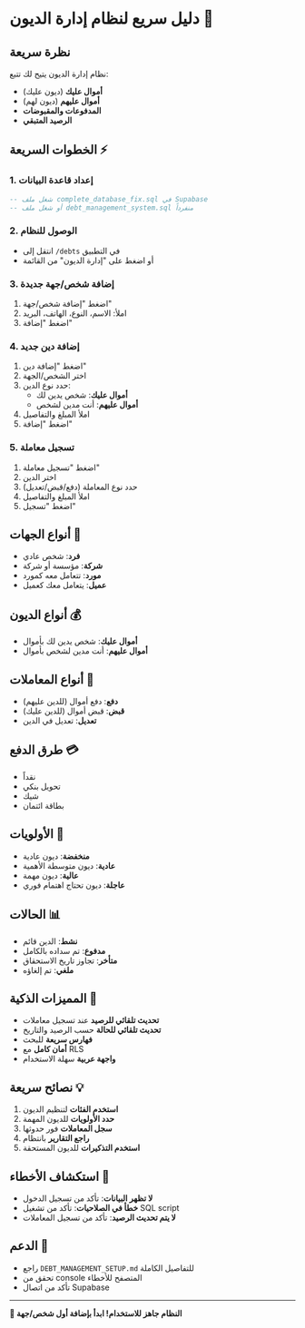 # دليل سريع لنظام إدارة الديون 🚀

## نظرة سريعة
نظام إدارة الديون يتيح لك تتبع:
- **أموال عليك** (ديون عليك)
- **أموال عليهم** (ديون لهم)
- **المدفوعات والمقبوضات**
- **الرصيد المتبقي**

## الخطوات السريعة ⚡

### 1. إعداد قاعدة البيانات
```sql
-- شغل ملف complete_database_fix.sql في Supabase
-- أو شغل ملف debt_management_system.sql منفرداً
```

### 2. الوصول للنظام
- انتقل إلى `/debts` في التطبيق
- أو اضغط على "إدارة الديون" من القائمة

### 3. إضافة شخص/جهة جديدة
1. اضغط "إضافة شخص/جهة"
2. املأ: الاسم، النوع، الهاتف، البريد
3. اضغط "إضافة"

### 4. إضافة دين جديد
1. اضغط "إضافة دين"
2. اختر الشخص/الجهة
3. حدد نوع الدين:
   - **أموال عليك**: شخص يدين لك
   - **أموال عليهم**: أنت مدين لشخص
4. املأ المبلغ والتفاصيل
5. اضغط "إضافة"

### 5. تسجيل معاملة
1. اضغط "تسجيل معاملة"
2. اختر الدين
3. حدد نوع المعاملة (دفع/قبض/تعديل)
4. املأ المبلغ والتفاصيل
5. اضغط "تسجيل"

## أنواع الجهات 👥
- **فرد**: شخص عادي
- **شركة**: مؤسسة أو شركة
- **مورد**: تتعامل معه كمورد
- **عميل**: يتعامل معك كعميل

## أنواع الديون 💰
- **أموال عليك**: شخص يدين لك بأموال
- **أموال عليهم**: أنت مدين لشخص بأموال

## أنواع المعاملات 📝
- **دفع**: دفع أموال (للدين عليهم)
- **قبض**: قبض أموال (للدين عليك)
- **تعديل**: تعديل في الدين

## طرق الدفع 💳
- نقداً
- تحويل بنكي
- شيك
- بطاقة ائتمان

## الأولويات 🎯
- **منخفضة**: ديون عادية
- **عادية**: ديون متوسطة الأهمية
- **عالية**: ديون مهمة
- **عاجلة**: ديون تحتاج اهتمام فوري

## الحالات 📊
- **نشط**: الدين قائم
- **مدفوع**: تم سداده بالكامل
- **متأخر**: تجاوز تاريخ الاستحقاق
- **ملغي**: تم إلغاؤه

## المميزات الذكية 🧠
- **تحديث تلقائي للرصيد** عند تسجيل معاملات
- **تحديث تلقائي للحالة** حسب الرصيد والتاريخ
- **فهارس سريعة** للبحث
- **أمان كامل** مع RLS
- **واجهة عربية** سهلة الاستخدام

## نصائح سريعة 💡
1. **استخدم الفئات** لتنظيم الديون
2. **حدد الأولويات** للديون المهمة
3. **سجل المعاملات** فور حدوثها
4. **راجع التقارير** بانتظام
5. **استخدم التذكيرات** للديون المستحقة

## استكشاف الأخطاء 🔧
- **لا تظهر البيانات**: تأكد من تسجيل الدخول
- **خطأ في الصلاحيات**: تأكد من تشغيل SQL script
- **لا يتم تحديث الرصيد**: تأكد من تسجيل المعاملات

## الدعم 💬
- راجع `DEBT_MANAGEMENT_SETUP.md` للتفاصيل الكاملة
- تحقق من console المتصفح للأخطاء
- تأكد من اتصال Supabase

---
**🎉 النظام جاهز للاستخدام! ابدأ بإضافة أول شخص/جهة**
